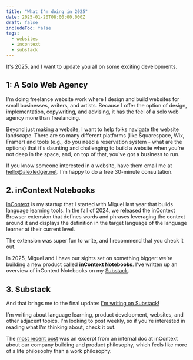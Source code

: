 ```yaml
---
title: "What I'm doing in 2025"
date: 2025-01-20T08:00:00.000Z
draft: false
includeToc: false
tags:
  - websites
  - incontext
  - substack
---
```


It's 2025, and I want to update you all on some exciting developments.


## 1: A Solo Web Agency

I'm doing freelance website work where I design and build websites for small businesses, writers, and artists.
Because I offer the option of design, implementation, copywriting, and advising, it has the feel of a solo web agency more than freelancing.

Beyond just making a website, I want to help folks navigate the website landscape. There are so many
different platforms (like Squarespace, Wix, Framer) and tools (e.g., do you need a reservation system - what are the options) that it's daunting and challenging to build a website when you're not deep in the space, and, on top of that, you've got a business to run.

If you know someone interested in a website, have them email me at [hello@alexledger.net](hello@alexledger.net).
I'm happy to do a free 30-minute consultation.

## 2. inContext Notebooks

[InContext](https://incontext.fun) is my startup that I started with Miguel last year that builds language learning tools. In the fall of 2024, we released the inContext Browser extension that defines words and phrases leveraging the context around it and displays the definition in the target language of the language learner at their current level.

The extension was super fun to write, and I recommend that you check it out.

In 2025, Miguel and I have our sights set on something bigger: we're building a new product called __inContext Notebooks__. I've written up an overview of inContext Notebooks on my [Substack](https://open.substack.com/pub/alexledger/p/incontext-notebooks-report-1-a-prototype?r=324f62&utm_campaign=post&utm_medium=web).

## 3. Substack

And that brings me to the final update: [I'm writing on Substack!](https://alexledger.substack.com)

I'm writing about language learning, product development, websites, and other adjacent topics. I'm looking to post weekly, so if you're interested in reading what I'm thinking about, check it out.

The [most recent post](https://open.substack.com/pub/alexledger/p/this-is-how-we-do-things-at-incontext?r=324f62&utm_campaign=post&utm_medium=web&showWelcomeOnShare=true) was an excerpt from an internal doc at inContext about our company building and product philosophy, which feels like more of a life philosophy than a work philosophy.

